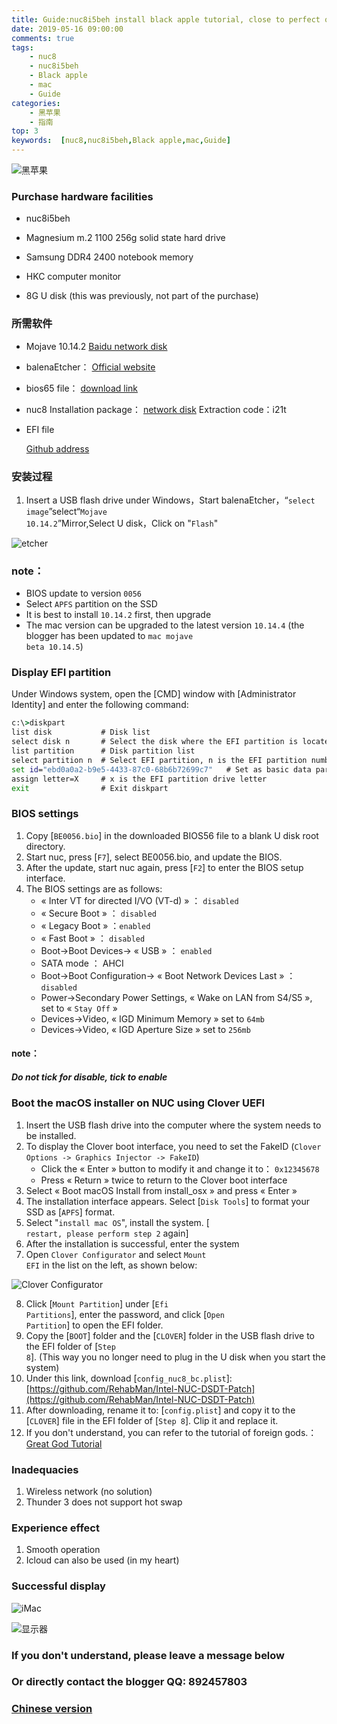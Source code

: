 ```yaml
---
title: Guide:nuc8i5beh install black apple tutorial, close to perfect operation
date: 2019-05-16 09:00:00
comments: true
tags:
    - nuc8
    - nuc8i5beh
    - Black apple
    - mac
    - Guide
categories:
	- 黑苹果
	- 指南
top: 3
keywords:  [nuc8,nuc8i5beh,Black apple,mac,Guide]
---
```


![黑苹果](https://pic.rmb.bdstatic.com/2d0fae09224780bdb81d9341ea5a8bb2.jpeg)


<!-- more -->


### Purchase hardware facilities
- nuc8i5beh

- Magnesium m.2 1100 256g solid state hard drive

- Samsung DDR4 2400 notebook memory

- HKC computer monitor

- 8G U disk (this was previously, not part of the purchase)


### 所需软件
- Mojave 10.14.2
  [Baidu network disk](https://pan.baidu.com/s/1NJnLGri673BnBqDvOibduA)

- balenaEtcher：
  [Official website](https://www.balena.io/etcher/)

- bios65 file：
  [download link](https://www.tonymacx86.com/attachments/be0056-bio-zip.392463/)

- nuc8 Installation package：
  [network disk](https://www.lanzous.com/b737011/) Extraction code：i21t

- EFI file

  [Github address](https://github.com/dongyubin/nuc8i5beh)
### 安装过程
1. Insert a USB flash drive under Windows，Start balenaEtcher，“<code>select image</code>”select“<code>Mojave 10.14.2</code>”Mirror,Select U disk，Click on "<code>Flash</code>"

![etcher](https://7.daliansky.net/etcher.png)

### note：
- BIOS update to version <code>0056</code>
- Select <code>APFS</code> partition on the SSD
- It is best to install <code>10.14.2</code> first, then upgrade
- The mac version can be upgraded to the latest version <code>10.14.4</code> (the blogger has been updated to <code>mac mojave beta 10.14.5</code>)

### Display EFI partition

Under Windows system, open the [CMD] window with [Administrator Identity] and enter the following command:

```cmd
c:\>diskpart
list disk           # Disk list
select disk n       # Select the disk where the EFI partition is located, where n is the disk number.
list partition      # Disk partition list
select partition n  # Select EFI partition, n is the EFI partition number
set id="ebd0a0a2-b9e5-4433-87c0-68b6b72699c7"	# Set as basic data partition
assign letter=X     # x is the EFI partition drive letter
exit				# Exit diskpart
```

### BIOS settings

1. Copy [<code>BE0056.bio</code>] in the downloaded BIOS56 file to a blank U disk root directory.
2. Start nuc, press [<code>F7</code>], select BE0056.bio, and update the BIOS.
3. After the update, start nuc again, press [<code>F2</code>] to enter the BIOS setup interface.
4. The BIOS settings are as follows:
	- « Inter VT for directed I/VO (VT-d) » ： <code>disabled</code>
	- « Secure Boot » ： <code>disabled</code>
	- « Legacy Boot » ：<code>enabled</code>
	- « Fast Boot » ： <code>disabled</code>
	- Boot->Boot Devices-> « USB » ： <code>enabled</code>
	- SATA mode ： AHCI
	- Boot->Boot Configuration-> « Boot Network Devices Last » ： <code>disabled</code>
	- Power->Secondary Power Settings, « Wake on LAN from S4/S5 », set to « <code>Stay Off</code> »
	- Devices->Video, « IGD Minimum Memory » set to <code>64mb</code>
	- Devices->Video, « IGD Aperture Size » set to <code>256mb</code>

#### note：

##### Do not tick for disable, tick to enable

### Boot the macOS installer on NUC using Clover UEFI
1. Insert the USB flash drive into the computer where the system needs to be installed.
2. To display the Clover boot interface, you need to set the FakeID (<code>Clover Options -> Graphics Injector -> FakeID</code>)
	- Click the « Enter » button to modify it and change it to： <code>0x12345678</code>
	- Press « Return » twice to return to the Clover boot interface
3. Select « Boot macOS Install from install_osx » and press « Enter »
4. The installation interface appears. Select [<code>Disk Tools</code>] to format your SSD as [<code>APFS</code>] format.
5. Select "<code>install mac OS</code>", install the system. [<code> restart, please perform step 2</code> again]
6. After the installation is successful, enter the system
7. Open <code>Clover Configurator</code> and select <code>Mount EFI</code> in the list on the left, as shown below:

![Clover Configurator](http://tangwumo.com/wp-content/uploads/2018/10/%E6%89%93%E5%BC%80clover-configurator%E6%8C%82%E8%BD%BDEFI%E5%88%86%E5%8C%BA.jpg)

8. Click [<code>Mount Partition</code>] under [<code>Efi Partitions</code>], enter the password, and click [<code>Open Partition</code>] to open the EFI folder.
9. Copy the [<code>BOOT</code>] folder and the [<code>CLOVER</code>] folder in the USB flash drive to the EFI folder of [<code>Step 8</code>]. (This way you no longer need to plug in the U disk when you start the system)
10. Under this link, download [<code>config_nuc8_bc.plist</code>]:[https://github.com/RehabMan/Intel-NUC-DSDT-Patch](https://github.com/RehabMan/Intel-NUC-DSDT-Patch)
11. After downloading, rename it to: [<code>config.plist</code>] and copy it to the [<code>CLOVER</code>] file in the EFI folder of [<code>Step 8</code>]. Clip it and replace it.
12. If you don't understand, you can refer to the tutorial of foreign gods.：[Great God Tutorial](https://www.tonymacx86.com/threads/guide-installing-macos-mojave-10-14-2-on-intel-nuci5beh-using-clover-uefi.268502/)

### Inadequacies

1. Wireless network (no solution)
2. Thunder 3 does not support hot swap
### Experience effect
1. Smooth operation
2. Icloud can also be used (in my heart)
### Successful display

![iMac](https://pic.rmb.bdstatic.com/bd012b6d537ad323abfe5dc9cb7e3e21.png)

![显示器](https://pic.rmb.bdstatic.com/2000e391ba631d17bd03ea91e8f93518.png)

### If you don't understand, please leave a message below

### Or directly contact the blogger QQ: 892457803

### [Chinese version](https://chengxuxiaohei.cn/mac-anzhuang.html)

